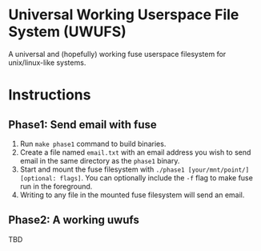 # Universal Working Userspace File System (UWUFS)
A universal and (hopefully) working fuse userspace filesystem for unix/linux-like systems.

# Instructions

## Phase1: Send email with fuse
1. Run `make phase1` command to build binaries.
2. Create a file named `email.txt` with an email address you wish to send email in the same directory as the `phase1` binary.
3. Start and mount the fuse filesystem with `./phase1 [your/mnt/point/] [optional: flags]`. You can optionally include the `-f` flag to make fuse run in the foreground.
4. Writing to any file in the mounted fuse filesystem will send an email.

## Phase2: A working uwufs
TBD
